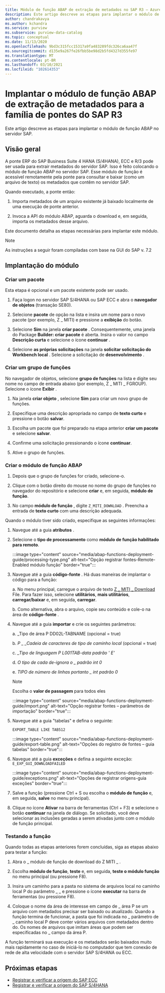 ```yaml
---
title: Módulo de função ABAP de extração de metadados no SAP R3 – Azure alcance
description: Este artigo descreve as etapas para implantar o módulo de função ABAP no servidor SAP
author: chandrakavya
ms.author: kchandra
ms.service: purview
ms.subservice: purview-data-catalog
ms.topic: conceptual
ms.date: 11/13/2020
ms.openlocfilehash: 9bd3c315fcc15317a9fa483289fdc326ca6aa47f
ms.sourcegitcommit: d135e9a267fe26fbb5be98d2b5fd4327d355fe97
ms.translationtype: MT
ms.contentlocale: pt-BR
ms.lasthandoff: 03/10/2021
ms.locfileid: "102614353"
---
```

# <a name="deploy-the-metadata-extraction-abap-function-module-for-the-sap-r3-family-of-bridges"></a>Implantar o módulo de função ABAP de extração de metadados para a família de pontes do SAP R3

Este artigo descreve as etapas para implantar o módulo de função ABAP no servidor SAP.

## <a name="overview"></a>Visão geral

A ponte ERP do SAP Business Suite 4 HANA (S/4HANA), ECC e R/3 pode ser usada para extrair metadados do servidor SAP. Isso é feito colocando o módulo de função ABAP no servidor SAP. Esse módulo de função é acessível remotamente pela ponte para consultar e baixar (como um arquivo de texto) os metadados que contêm no servidor SAP.

Quando executado, a ponte então:

1. Importa metadados de um arquivo existente já baixado localmente de uma execução de ponte anterior.

2. Invoca a API do módulo ABAP, aguarda o download e, em seguida, importa os metadados desse arquivo.

Este documento detalha as etapas necessárias para implantar este módulo.

> [!Note]
> As instruções a seguir foram compiladas com base na GUI do SAP v. 7.2

## <a name="deployment-of-the-module"></a>Implantação do módulo

### <a name="create-a-package"></a>Criar um pacote

Esta etapa é opcional e um pacote existente pode ser usado.

1. Faça logon no servidor SAP S/4HANA ou SAP ECC e abra o **navegador de objetos** (transação SE80).

2. Selecione **pacote** de opção na lista e insira um nome para o novo pacote (por exemplo, Z \_ MITI) e pressione a **exibição** do botão.

3. Selecione **Sim** na janela **criar pacote** . Consequentemente, uma janela do Package **Builder: criar pacote** é aberta. Insira o valor no campo **Descrição curta** e selecione o ícone **continuar** .

4. Selecione **as próprias solicitações** na janela **solicitar solicitação do Workbench local** . Selecione a solicitação de **desenvolvimento** .

### <a name="create-a-function-group"></a>Criar um grupo de funções

No navegador de objetos, selecione **grupo de funções** na lista e digite seu nome no campo de entrada abaixo (por exemplo, Z \_ MITI \_ FGROUP). Selecione o ícone **Exibir** .

1. Na janela **criar objeto** , selecione **Sim** para criar um novo grupo de funções.

2. Especifique uma descrição apropriada no campo de **texto curto** e pressione o botão **salvar**.

3. Escolha um pacote que foi preparado na etapa anterior **criar um pacote** e selecione **salvar**.

4. Confirme uma solicitação pressionando o ícone **continuar**.

5. Ative o grupo de funções.

### <a name="create-the-abap-function-module"></a>Criar o módulo de função ABAP

1. Depois que o grupo de funções for criado, selecione-o.

2. Clique com o botão direito do mouse no nome do grupo de funções no navegador do repositório e selecione **criar** e, em seguida, **módulo de função**.

3. No campo **módulo de função** , digite `Z_MITI_DOWNLOAD` . Preencha a entrada de **texto curto** com uma descrição adequada.

Quando o módulo tiver sido criado, especifique as seguintes informações:

1. Navegue até a guia **atributos** .

2. Selecione o **tipo de processamento** como **módulo de função habilitado para remoto**.

   :::image type="content" source="media/abap-functions-deployment-guide/processing-type.png" alt-text="Opção registrar fontes-Remote-Enabled módulo função" border="true":::

3. Navegue até a guia **código-fonte** . Há duas maneiras de implantar o código para a função:

   a. No menu principal, carregue o arquivo de texto [Z \_ MITI \_ Download](https://github.com/Azure/Purview-Samples/tree/master/connectors/sap) File. Para fazer isso, selecione **utilitários**, **mais utilitários**, **carregar/baixar** e, em seguida, **carregar**.

   b. Como alternativa, abra o arquivo, copie seu conteúdo e cole-o na área de **código-fonte** .

4. Navegue até a guia **importar** e crie os seguintes parâmetros:

   a.  \_Tipo de área P DD02L-TABNAME (opcional = true)

   b.  *P \_ \_Cadeia de caracteres de tipo de caminho local* (opcional = true)

   c.  *\_Tipo de linguagem P L001TAB-data padrão \' E\'*

   d.  *O tipo de cada de-ignora o \_ padrão int 0*

   e.  *TIPO de número de linhas portanto \_ int padrão 0*

   > [!Note]
   > Escolha o **valor de passagem** para todos eles

   :::image type="content" source="media/abap-functions-deployment-guide/import.png" alt-text="Opção registrar fontes – parâmetros de importação" border="true":::

5. Navegue até a guia "tabelas" e defina o seguinte:

   `EXPORT_TABLE LIKE TAB512`

   :::image type="content" source="media/abap-functions-deployment-guide/export-table.png" alt-text="Opções do registro de fontes – guia tabelas" border="true":::

6. Navegue até a guia **exceções** e defina a seguinte exceção: `E_EXP_GUI_DOWNLOADFAILED`

   :::image type="content" source="media/abap-functions-deployment-guide/exceptions.png" alt-text="Opções de registrar origens-guia exceções" border="true":::

7. Salve a função (pressione Ctrl + S ou escolha o **módulo de função** e, em seguida, **salve** no menu principal).

8. Clique no ícone **Ativar** na barra de ferramentas (Ctrl + F3) e selecione o botão  **continuar** na janela de diálogo. Se solicitado, você deve selecionar as inclusões geradas a serem ativadas junto com o módulo de função principal.

### <a name="testing-the-function"></a>Testando a função

Quando todas as etapas anteriores forem concluídas, siga as etapas abaixo para testar a função:

1. Abra o \_ módulo de função de download do Z MITI \_ .

2. Escolha **módulo de função**, **teste** e, em seguida, **teste o módulo função** no menu principal (ou pressione F8).

3. Insira um caminho para a pasta no sistema de arquivos local no caminho local P do parâmetro \_ \_ e pressione o ícone **executar** na barra de ferramentas (ou pressione F8).

4. Coloque o nome da área de interesse em campo de \_ área P se um arquivo com metadados precisar ser baixado ou atualizado. Quando a função termina de funcionar, a pasta que foi indicada no \_ parâmetro de \_ caminho local P deve conter vários arquivos com metadados dentro do. Os nomes de arquivos que imitam áreas que podem ser especificadas no \_ campo da área P.

A função terminará sua execução e os metadados serão baixados muito mais rapidamente no caso de iniciá-lo no computador que tem conexão de rede de alta velocidade com o servidor SAP S/4HANA ou ECC.

## <a name="next-steps"></a>Próximas etapas

- [Registrar e verificar a origem do SAP ECC](register-scan-sapecc-source.md)
- [Registrar e verificar a origem do SAP S/4HANA](register-scan-saps4hana-source.md)
